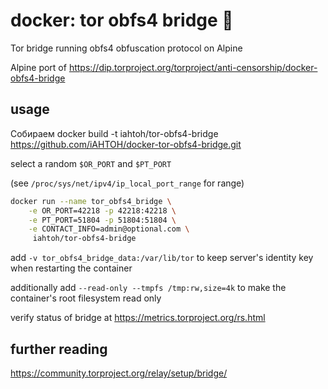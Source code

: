 # docker: tor obfs4 bridge 🐳

Tor bridge running obfs4 obfuscation protocol on Alpine

Alpine port of https://dip.torproject.org/torproject/anti-censorship/docker-obfs4-bridge

## usage
Собираем
docker build -t iahtoh/tor-obfs4-bridge https://github.com/iAHTOH/docker-tor-obfs4-bridge.git


select a random `$OR_PORT` and `$PT_PORT`

(see `/proc/sys/net/ipv4/ip_local_port_range` for range)

```sh
docker run --name tor_obfs4_bridge \
    -e OR_PORT=42218 -p 42218:42218 \
    -e PT_PORT=51804 -p 51804:51804 \
    -e CONTACT_INFO=admin@optional.com \
     iahtoh/tor-obfs4-bridge
```

add `-v tor_obfs4_bridge_data:/var/lib/tor` to keep server's identity key
when restarting the container

additionally add `--read-only --tmpfs /tmp:rw,size=4k`
to make the container's root filesystem read only

verify status of bridge at  https://metrics.torproject.org/rs.html

## further reading

https://community.torproject.org/relay/setup/bridge/

